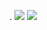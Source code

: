 



.          ![](https://github.com/AlexanderSemenov1/Lora-E32-433T30D-TTL-1W/blob/master/Foto/Foto1.png)
![](https://github.com/AlexanderSemenov1/Lora-E32-433T30D-TTL-1W/blob/master/Foto/Foto2.png)